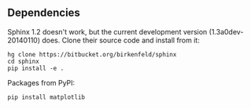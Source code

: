 ## Dependencies

Sphinx 1.2 doesn't work, but the current development version (1.3a0dev-20140110)
does. Clone their source code and install from it:

    hg clone https://bitbucket.org/birkenfeld/sphinx
    cd sphinx
    pip install -e .

Packages from PyPI:

    pip install matplotlib
